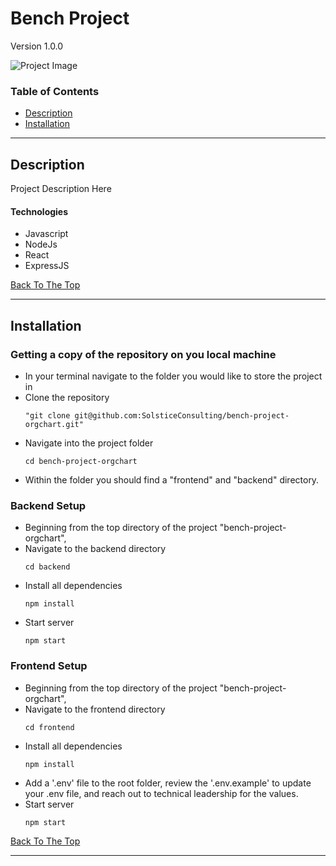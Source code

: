 # Bench Project

Version 1.0.0

![Project Image](project-image-url)

### Table of Contents

- [Description](#description)
- [Installation](#installation)

---

## Description

Project Description Here

#### Technologies

- Javascript
- NodeJs
- React
- ExpressJS

[Back To The Top](#bench-project)

---

## Installation

### Getting a copy of the repository on you local machine

- In your terminal navigate to the folder you would like to store the project in
- Clone the repository
  ```
  "git clone git@github.com:SolsticeConsulting/bench-project-orgchart.git"
  ```
- Navigate into the project folder
  ```
  cd bench-project-orgchart
  ```
- Within the folder you should find a "frontend" and "backend" directory.

### Backend Setup

- Beginning from the top directory of the project "bench-project-orgchart",
- Navigate to the backend directory
  ```
  cd backend
  ```
- Install all dependencies
  ```
  npm install
  ```
- Start server
  ```
  npm start
  ```

### Frontend Setup

- Beginning from the top directory of the project "bench-project-orgchart",
- Navigate to the frontend directory
  ```
  cd frontend
  ```
- Install all dependencies
  ```
  npm install
  ```
- Add a '.env' file to the root folder, review the '.env.example' to update your .env file, and reach out to technical leadership for the values.
- Start server
  ```
  npm start
  ```

[Back To The Top](#bench-project)

---

